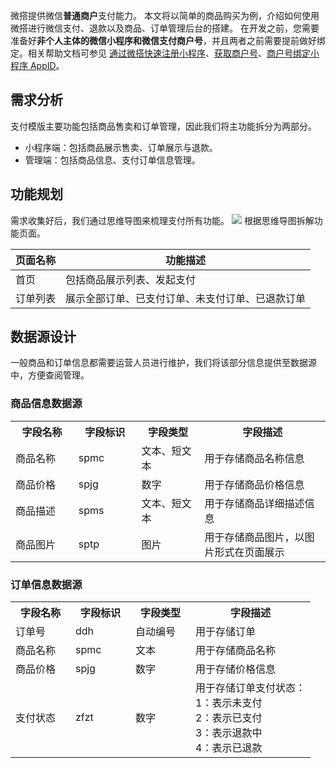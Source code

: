微搭提供微信**普通商户**支付能力。
本文将以简单的商品购买为例，介绍如何使用微搭进行微信支付、退款以及商品、订单管理后台的搭建。
在开发之前，您需要准备好**非个人主体的微信小程序和微信支付商户号**，并且两者之前需要提前做好绑定。相关帮助文档可参见 [通过微搭快速注册小程序](https://cloud.tencent.com/document/product/1301/57644)、[获取商户号](https://pay.weixin.qq.com/static/applyment_guide/applyment_detail_miniapp.shtml)、[商户号绑定小程序 AppID](https://pay.weixin.qq.com/static/pay_setting/appid_protocol.shtml)。

## 需求分析
支付模版主要功能包括商品售卖和订单管理，因此我们将主功能拆分为两部分。
- 小程序端：包括商品展示售卖、订单展示与退款。
- 管理端：包括商品信息、支付订单信息管理。

## 功能规划
需求收集好后，我们通过思维导图来梳理支付所有功能。
![](https://qcloudimg.tencent-cloud.cn/raw/608d2b00c847dc9a9bff1f23571b2921.png)
根据思维导图拆解功能页面。

| 页面名称 | 功能描述 |
|---------|---------|
| 首页| 包括商品展示列表、发起支付| 
| 订单列表| 展示全部订单、已支付订单、未支付订单、已退款订单|

## 数据源设计
一般商品和订单信息都需要运营人员进行维护，我们将该部分信息提供至数据源中，方便查阅管理。

### 商品信息数据源
<table>
   <tr>
      <th width="20%" >字段名称</td>
      <th width="20%" >字段标识</td>
      <th width="20%" >字段类型</td>
      <th width="40%" >字段描述</td>
   </tr>
   <tr>
      <td>商品名称</td>
      <td>	spmc</td>
      <td>	文本、短文本</td>
      <td>用于存储商品名称信息</td>
   </tr>
   <tr>
      <td>商品价格	</td>
      <td>spjg</td>
      <td>数字</td>
      <td>用于存储商品价格信息</td>
   </tr>
   <tr>
      <td>商品描述	</td>
      <td>spms</td>
      <td>文本、短文本</td>
      <td>用于存储商品详细描述信息</td>
   </tr>
   <tr>
      <td>商品图片	</td>
      <td>sptp</td>
      <td>图片</td>
      <td>用于存储商品图片，以图片形式在页面展示</td>
   </tr>
</table>


### 订单信息数据源
<table>
   <tr>
      <th width="20%" >字段名称</td>
      <th width="20%" >字段标识</td>
      <th width="20%" >字段类型</td>
      <th width="40%" >字段描述</td>
   </tr>
   <tr>
      <td>订单号</td>
      <td>ddh</td>
      <td>自动编号	</td>
      <td>用于存储订单</td>
   </tr>
   <tr>
      <td>商品名称</td>
      <td>spmc</td>
      <td>文本</td>
      <td>用于存储商品名称</td>
   </tr>
   <tr>
      <td>商品价格</td>
      <td>spjg</td>
      <td>数字</td>
      <td>用于存储价格信息</td>
   </tr>
   <tr>
      <td>支付状态</td>
      <td>zfzt</td>
      <td>数字</td>
      <td>用于存储订单支付状态：<br>1：表示未支付 <br>2：表示已支付<br> 3：表示退款中 <br>4：表示已退款</td>
   </tr>
</table>

